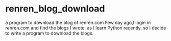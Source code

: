 renren_blog_download
====================

a program to download the blog of renren.com
Few day ago,I login in renren.com and find the blogs 
I wrote, as I learn Python recently, so I decide to write 
a program to download the blogs.